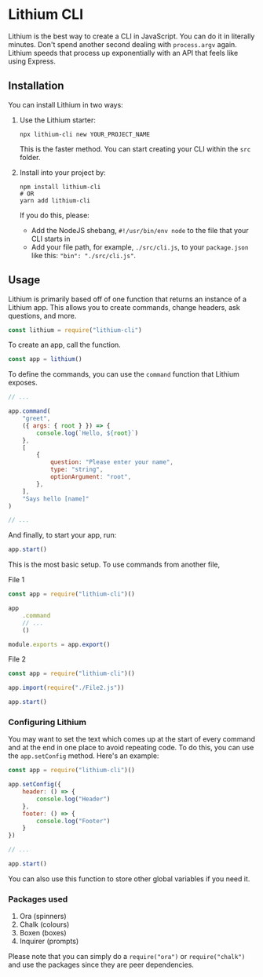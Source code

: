 # Lithium CLI

Lithium is the best way to create a CLI in JavaScript. You can do it in literally minutes. Don't spend another second dealing with `process.argv` again. Lithium speeds that process up exponentially with an API that feels like using Express.

## Installation

You can install Lithium in two ways:

1. Use the Lithium starter:

    ```
    npx lithium-cli new YOUR_PROJECT_NAME
    ```

    This is the faster method. You can start creating your CLI within the `src` folder.

2. Install into your project by:

    ```
    npm install lithium-cli
    # OR
    yarn add lithium-cli
    ```

    If you do this, please:

    - Add the NodeJS shebang, `#!/usr/bin/env node` to the file that your CLI starts in
    - Add your file path, for example, `./src/cli.js`, to your `package.json` like this: `"bin": "./src/cli.js"`.

## Usage

Lithium is primarily based off of one function that returns an instance of a Lithium app. This allows you to create commands, change headers, ask questions, and more.

```js
const lithium = require("lithium-cli")
```

To create an app, call the function.

```js
const app = lithium()
```

To define the commands, you can use the `command` function that Lithium exposes.

```js
// ...

app.command(
	"greet",
	({ args: { root } }) => {
		console.log(`Hello, ${root}`)
	},
	[
		{
			question: "Please enter your name",
			type: "string",
			optionArgument: "root",
		},
	],
	"Says hello [name]"
)

// ...
```

And finally, to start your app, run:

```js
app.start()
```

This is the most basic setup. To use commands from another file,

File 1

```js
const app = require("lithium-cli")()

app
	.command
	// ...
	()

module.exports = app.export()
```

File 2

```js
const app = require("lithium-cli")()

app.import(require("./File2.js"))

app.start()
```

### Configuring Lithium

You may want to set the text which comes up at the start of every command and at the end in one place to avoid repeating code. To do this, you can use the `app.setConfig` method. Here's an example:

```js
const app = require("lithium-cli")()

app.setConfig({
	header: () => {
		console.log("Header")
	},
	footer: () => {
		console.log("Footer")
	}
})

// ...

app.start()
```

You can also use this function to store other global variables if you need it. 

### Packages used

1. Ora (spinners)
2. Chalk (colours)
3. Boxen (boxes)
4. Inquirer (prompts)

Please note that you can simply do a `require("ora")` or `require("chalk")` and use the packages since they are peer dependencies.